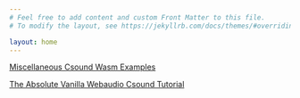 ```yaml
---
# Feel free to add content and custom Front Matter to this file.
# To modify the layout, see https://jekyllrb.com/docs/themes/#overriding-theme-defaults

layout: home
---
```


[Miscellaneous Csound Wasm Examples](./wasm/index.html)

[The Absolute Vanilla Webaudio Csound Tutorial](./vanilla/index.html)
